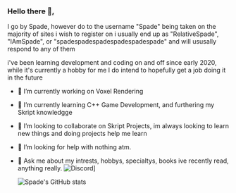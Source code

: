 ### Hello there 👋,
I go by Spade, however do to the username "Spade" being taken on the majority of sites i wish to register on i usually end up as "RelativeSpade", "IAmSpade", or "spadespadespadespadespadespade" and will ususally respond to any of them

i've been learning development and coding on and off since early 2020, while it's currently a hobby for me I do intend to hopefully get a job doing it in the future

- 🔭 I’m currently working on Voxel Rendering
- 🌱 I’m currently learning C++ Game Development, and furthering my Skript knowledgge
- 👯 I’m looking to collaborate on Skript Projects, im always looking to learn new things and doing projects help me learn
- 🤔 I’m looking for help with nothing atm.
- 💬 Ask me about my intrests, hobbys, specialtys, books ive recently read, anything really.
  ![Discord](https://assets-global.website-files.com/6257adef93867e50d84d30e2/636e0a69f118df70ad7828d4_icon_clyde_blurple_RGB.svg)]

  ![Spade's GitHub stats](https://github-readme-stats.vercel.app/api?username=RelativeSpade&show_icons=true&theme=dark)

